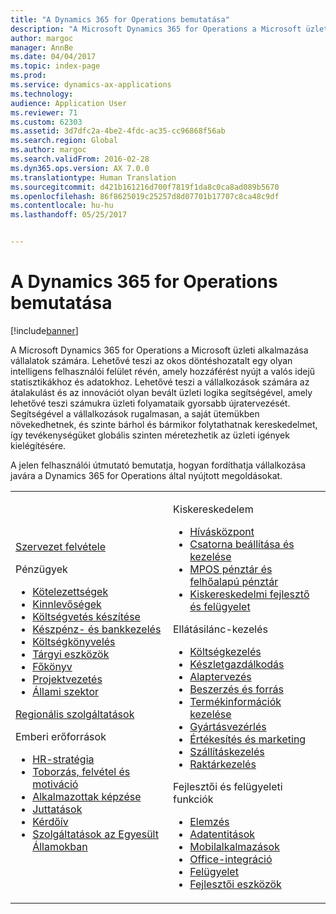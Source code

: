 ```yaml
---
title: "A Dynamics 365 for Operations bemutatása"
description: "A Microsoft Dynamics 365 for Operations a Microsoft üzleti alkalmazása vállalatok számára. Ez a lap a terméket és annak használatát mutatja be."
author: margoc
manager: AnnBe
ms.date: 04/04/2017
ms.topic: index-page
ms.prod: 
ms.service: dynamics-ax-applications
ms.technology: 
audience: Application User
ms.reviewer: 71
ms.custom: 62303
ms.assetid: 3d7dfc2a-4be2-4fdc-ac35-cc96868f56ab
ms.search.region: Global
ms.author: margoc
ms.search.validFrom: 2016-02-28
ms.dyn365.ops.version: AX 7.0.0
ms.translationtype: Human Translation
ms.sourcegitcommit: d421b161216d700f7819f1da8c0ca8ad089b5670
ms.openlocfilehash: 86f8625019c25257d8d07701b17707c8ca48c9df
ms.contentlocale: hu-hu
ms.lasthandoff: 05/25/2017


---
```

# <a name="introduction-to-dynamics-365-for-operations"></a>A Dynamics 365 for Operations bemutatása

[!include[banner](includes/banner.md)]

A Microsoft Dynamics 365 for Operations a Microsoft üzleti alkalmazása vállalatok számára. Lehetővé teszi az okos döntéshozatalt egy olyan intelligens felhasználói felület révén, amely hozzáférést nyújt a valós idejű statisztikákhoz és adatokhoz. Lehetővé teszi a vállalkozások számára az átalakulást és az innovációt olyan bevált üzleti logika segítségével, amely lehetővé teszi számukra üzleti folyamataik gyorsabb újratervezését. Segítségével a vállalkozások rugalmasan, a saját ütemükben növekedhetnek, és szinte bárhol és bármikor folytathatnak kereskedelmet, így tevékenységüket globális szinten méretezhetik az üzleti igények kielégítésére. 

A jelen felhasználói útmutató bemutatja, hogyan fordíthatja vállalkozása javára a Dynamics 365 for Operations által nyújtott megoldásokat.    

<table>
<colgroup>
<col width="50%" />
<col width="50%" />
</colgroup>
<tbody>
<tr class="odd">
<td><p><a href="get-started/onboarding-home.md">Szervezet felvétele</a></p>
<p>Pénzügyek</p>
<ul><li><a href="financials/accounts-payable/accounts-payable.md">Kötelezettségek</a></li>
<li><a href="financials/accounts-receivable/accounts-receivable.md">Kinnlevőségek</a></li>
<li><a href="financials/budgeting/budgeting-overview.md">Költségvetés készítése</a></li>
<li><a href="financials/cash-bank-management/cash-bank-management.md">Készpénz- és bankkezelés</a></li>
<li><a href="financials/cost-accounting/cost-accounting-home-page.md">Költségkönyvelés</a></li>
<li><a href="financials/fixed-assets/fixed-assets.md">Tárgyi eszközök</a></li>
<li><a href="financials/general-ledger/general-ledger.md">Főkönyv</a></li>
<li><a href="financials/project-management/overview-project-management-accounting.md">Projektvezetés</a></li>
<li><a href="financials/public-sector/public-sector-functionality.md">Állami szektor</a></li></ul>
<p><a href="dev-itpro/lcs-solutions/country-region.md">Regionális szolgáltatások</a></p>
<p>Emberi erőforrások</p>
   <ul>
  <li><a href="human-resources/departments-jobs-positions.md">HR-stratégia</a></li>
  <li><a href="human-resources/manage-recruiting-process.md">Toborzás, felvétel és motiváció</a></li>
  <li><a href="human-resources/performance-management-overview.md">Alkalmazottak képzése</a></li>
  <li><a href="human-resources/manage-benefit-program.md">Juttatások</a></li>
  <li><a href="human-resources/questionnaires.md">Kérdőív</a></li>
  <li><a href="human-resources/localizations/noam-usa-payroll.md">Szolgáltatások az Egyesült Államokban</a></li>
</ul></td>
  <td>
  <p>Kiskereskedelem</p>
  <ul>
<li><a href="retail/call-center-functionality.md">Hívásközpont</a></li>
  <li><a href="retail/define-maintain-retail-channels.md">Csatorna beállítása és kezelése</a></li>
  <li><a href="retail/define-maintain-channel-clients-registers-hw-stations.md">MPOS pénztár és felhőalapú pénztár</a></li>
  <li><a href="retail/dev-itpro/dev-retail-home-page.md">Kiskereskedelmi fejlesztő és felügyelet </a></li></ul>
  <p>Ellátásilánc-kezelés</p>
<ul>
<li><a href="supply-chain/cost-management/costing-sheets.md">Költségkezelés</a></li>
  <li><a href="supply-chain/inventory/inventory-locations.md">Készletgazdálkodás</a></li>
  <li><a href="supply-chain/master-planning/master-plans.md">Alaptervezés</a></li>
  <li><a href="supply-chain/procurement/procurement-sourcing-overview.md">Beszerzés és forrás</a></li>
  <li><a href="supply-chain/pim/set-up-maintain-product-configuration-model.md">Termékinformációk kezelése</a></li>
  <li><a href="supply-chain/production-control/create-production-orders">Gyártásvezérlés</a></li>
  <li><a href="supply-chain/sales-marketing/overview-sales-marketing.md">Értékesítés és marketing</a></li>
  <li><a href="supply-chain/transportation/transportation-management-overview.md">Szállításkezelés</a></li>
  <li><a href="supply-chain/warehousing/warehouse-configuration.md">Raktárkezelés</a></li></ul>
  <p>Fejlesztői és felügyeleti funkciók</p>
  <ul><li><a href="dev-itpro/analytics/analytics.md">Elemzés</a></li>
  <li><a href="dev-itpro/data-entities/data-entities.md">Adatentitások</a></li>
  <li><a href="dev-itpro/mobile-apps/mobile-platform.md">Mobilalkalmazások</a></li>
  <li><a href="dev-itpro/office-integration/office-integration.md">Office-integráció</a></li>
  <li><a href="dev-itpro/sysadmin/system-administration-home-page.md">Felügyelet</a></li>
  <li><a href="dev-itpro/dev-tools/developer-home-page.md">Fejlesztői eszközök</a></li></ul></td>
</tr>
</tbody>
</table>



